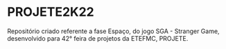 # PROJETE2K22
Repositório criado referente a fase Espaço, do jogo SGA - Stranger Game, desenvolvido para 42° feira de projetos da ETEFMC, PROJETE.
